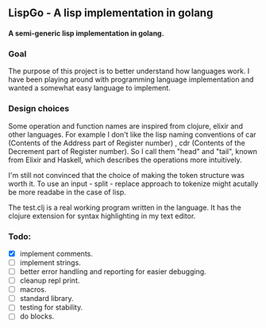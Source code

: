 ## LispGo - A lisp implementation in golang
#### A semi-generic lisp implementation in golang.

### Goal 

The purpose of this project is to better understand how languages work. I have been playing around with programming language
implementation and wanted a somewhat easy language to implement.  

### Design choices

Some operation and function names are inspired from clojure, elixir and other languages. 
For example I don't like the lisp naming conventions of car (Contents of the Address part of Register number)
, cdr (Contents of the Decrement part of Register number). So I call them "head" and "tail", known from Elixir and Haskell, 
which describes the operations more intuitively. 

I'm still not convinced that the choice of making the token structure was worth it. To use an input - split - replace approach to tokenize might acutally be more readabe in the case of lisp. 

The test.clj is a real working program written in the language. It has the clojure extension for syntax highlighting in 
my text editor.


### Todo:
- [x] implement comments.
- [ ] implement strings.  
- [ ] better error handling and reporting for easier debugging.
- [ ] cleanup repl print. 
- [ ] macros.
- [ ] standard library. 
- [ ] testing for stability. 
- [ ] do blocks.
